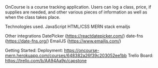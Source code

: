 
OnCourse is a course tracking application. Users can log a class, price, if supplies are needed, and other various pieces of information as well as when the class takes place. 

Technologies used.
JavaScript
HTML/CSS
MERN stack
emailjs

Other integrations
DatePicker (https://reactdatepicker.com/)
date-fns (https://date-fns.org/)
EmailJS (https://www.emailjs.com/)

Getting Started:
Deployment: https://oncourse-mern.herokuapp.com/courses/648382a26f39c203052ee1bb
Trello Board: https://trello.com/b/AA94Aa9p/capstone


    
